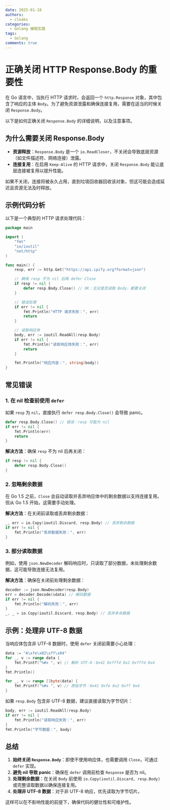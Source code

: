 ```yaml
---
date: 2025-01-18
authors:
  - cloaks
categories:
  - Golang 编程实践
tags:
  - Golang
comments: true
---
```


# **正确关闭 HTTP Response.Body 的重要性**

在 Go 语言中，当执行 HTTP 请求时，会返回一个 `http.Response` 对象，其中包含了响应的主体 `Body`。为了避免资源泄露和确保连接复用，需要在适当的时候关闭 `Response.Body`。

以下是如何正确关闭 `Response.Body` 的详细说明，以及注意事项。

<!-- more -->

## **为什么需要关闭 Response.Body**

- **资源释放**：`Response.Body` 是一个 `io.ReadCloser`，不关闭会导致底层资源（如文件描述符、网络连接）泄露。
- **连接复用**：在启用 `Keep-Alive` 的 HTTP 请求中，关闭 `Response.Body` 能让底层连接被复用以提升性能。

如果不关闭，连接将被永久占用，直到垃圾回收器回收该对象，但这可能会造成延迟且资源无法及时释放。

## **示例代码分析**

以下是一个典型的 HTTP 请求处理代码：

```go
package main

import (
    "fmt"
    "io/ioutil"
    "net/http"
)

func main() {
    resp, err := http.Get("https://api.ipify.org?format=json")

    // 确保 resp 不为 nil 后再 defer Close
    if resp != nil {
        defer resp.Body.Close() // OK：无论是否读取 Body，都要关闭
    }

    // 错误处理
    if err != nil {
        fmt.Println("HTTP 请求失败：", err)
        return
    }

    // 读取响应体
    body, err := ioutil.ReadAll(resp.Body)
    if err != nil {
        fmt.Println("读取响应体失败：", err)
        return
    }

    fmt.Println("响应内容：", string(body))
}
```

## **常见错误**

### 1. 在 nil 检查前使用 `defer`

如果 `resp` 为 `nil`，直接执行 `defer resp.Body.Close()` 会导致 panic。

```go
defer resp.Body.Close() // 错误：resp 可能为 nil
if err != nil {
    fmt.Println(err)
    return
}
```

**解决方法**：确保 `resp` 不为 nil 后再关闭：

```go
if resp != nil {
    defer resp.Body.Close()
}
```

### 2. 忽略剩余数据

在 Go 1.5 之前，`Close` 会自动读取并丢弃响应体中的剩余数据以支持连接复用。但从 Go 1.5 开始，这需要手动处理。

**解决方法**：在关闭前读取或丢弃剩余数据：

```go
_, err = io.Copy(ioutil.Discard, resp.Body) // 丢弃剩余数据
if err != nil {
    fmt.Println("丢弃数据失败：", err)
}
```

### 3. 部分读取数据

例如，使用 `json.NewDecoder` 解码响应时，只读取了部分数据，未处理剩余数据，这可能导致连接无法复用。

**解决方法**：确保在关闭前处理剩余数据：

```go
decoder := json.NewDecoder(resp.Body)
err = decoder.Decode(&data) // 解码数据
if err != nil {
    fmt.Println("解码失败：", err)
}
_, _ = io.Copy(ioutil.Discard, resp.Body) // 丢弃多余数据
```

## **示例：处理非 UTF-8 数据**

当响应体包含非 UTF-8 数据时，使用 `defer` 关闭前需要小心处理：

```go
data := "A\xfe\x02\xff\x04"
for _, v := range data {
    fmt.Printf("%#x ", v) // 解析 UTF-8：0x41 0xfffd 0x2 0xfffd 0x4
}
fmt.Println()

for _, v := range []byte(data) {
    fmt.Printf("%#x ", v) // 原始字节：0x41 0xfe 0x2 0xff 0x4
}
```

如果 `resp.Body` 包含非 UTF-8 数据，建议直接读取为字节切片：

```go
body, err := ioutil.ReadAll(resp.Body)
if err != nil {
    fmt.Println("读取响应失败：", err)
}
fmt.Println("字节数据：", body)
```

## **总结**

1. **始终关闭 `Response.Body`**：即使不使用响应体，也需要调用 `Close`，可通过 `defer` 实现。
2. **避免 nil 导致 panic**：确保在 `defer` 调用前检查 `Response` 是否为 nil。
3. **处理剩余数据**：在关闭 `Body` 前使用 `io.Copy(ioutil.Discard, resp.Body)` 或完整读取数据以确保连接复用。
4. **处理非 UTF-8 数据**：对于非 UTF-8 响应，优先读取为字节切片。

这样可以在不影响性能的前提下，确保代码的健壮性和可维护性。
